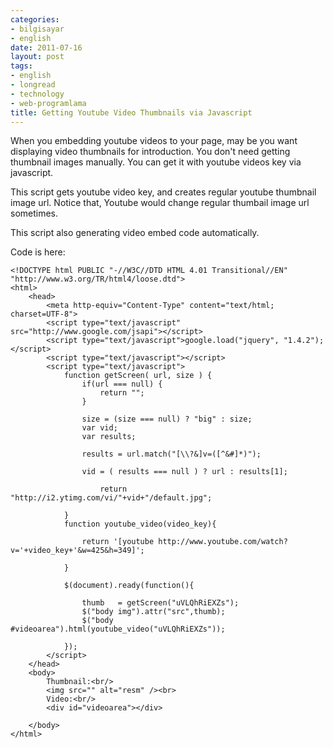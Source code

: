 ```yaml
---
categories:
- bilgisayar
- english
date: 2011-07-16
layout: post
tags:
- english
- longread
- technology
- web-programlama
title: Getting Youtube Video Thumbnails via Javascript
---
```


When you embedding youtube videos to your page, may be you want displaying video thumbnails for introduction. You don't need getting thumbnail images manually. You can get it with youtube videos key via javascript.

This script gets youtube video key, and creates regular youtube thumbnail image url. Notice that, Youtube would change regular thumbail image url sometimes.

This script also generating video embed code automatically.

Code is here:

```
<!DOCTYPE html PUBLIC "-//W3C//DTD HTML 4.01 Transitional//EN" "http://www.w3.org/TR/html4/loose.dtd">
<html>
	<head>
		<meta http-equiv="Content-Type" content="text/html; charset=UTF-8">
		<script type="text/javascript" src="http://www.google.com/jsapi"></script>
		<script type="text/javascript">google.load("jquery", "1.4.2");</script>
		<script type="text/javascript"></script>
		<script type="text/javascript">
			function getScreen( url, size ) {
				if(url === null) {
					return "";
				}

				size = (size === null) ? "big" : size;
				var vid;
				var results;

				results = url.match("[\\?&]v=([^&#]*)");

				vid = ( results === null ) ? url : results[1];

					return "http://i2.ytimg.com/vi/"+vid+"/default.jpg";

			}
			function youtube_video(video_key){

				return '[youtube http://www.youtube.com/watch?v='+video_key+'&w=425&h=349]';

			}

			$(document).ready(function(){

				thumb   = getScreen("uVLQhRiEXZs");
				$("body img").attr("src",thumb);
				$("body #videoarea").html(youtube_video("uVLQhRiEXZs"));

			});
		</script>
	</head>
	<body>
		Thumbnail:<br/>
		<img src="" alt="resm" /><br>
		Video:<br/>
		<div id="videoarea"></div>

	</body>
</html>
```
